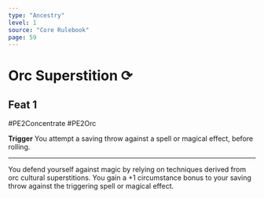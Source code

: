 ```yaml
---
type: "Ancestry"
level: 1
source: "Core Rulebook"
page: 59
---
```

# Orc Superstition ⟳
## Feat 1
#PE2Concentrate #PE2Orc

**Trigger** You attempt a saving throw against a spell or magical effect, before rolling.

-----
You defend yourself against magic by relying on techniques derived from orc cultural superstitions. You gain a +1 circumstance bonus to your saving throw against the triggering spell or magical effect.